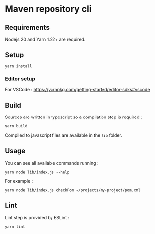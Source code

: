 # Maven repository cli

## Requirements

Nodejs 20 and Yarn 1.22+ are required.

## Setup

    yarn install

### Editor setup

For VSCode : https://yarnpkg.com/getting-started/editor-sdks#vscode

## Build

Sources are written in typescript so a compilation step is required :

    yarn build

Compiled to javascript files are available in the `lib` folder.

## Usage

You can see all available commands running :

    yarn node lib/index.js --help

For example :

    yarn node lib/index.js checkPom ~/projects/my-project/pom.xml

## Lint

Lint step is provided by ESLint :

    yarn lint
